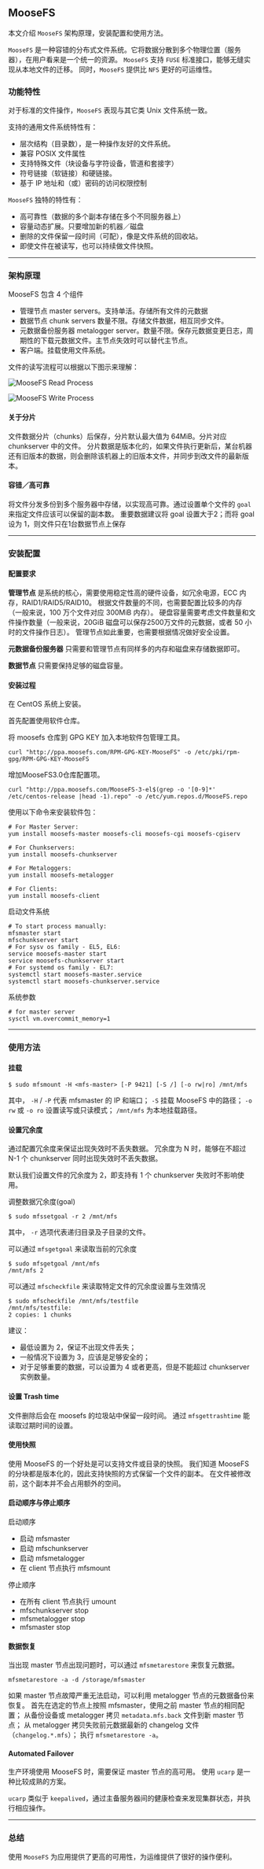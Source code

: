 ## MooseFS

本文介绍 `MooseFS` 架构原理，安装配置和使用方法。

`MooseFS` 是一种容错的分布式文件系统。它将数据分散到多个物理位置（服务器），在用户看来是一个统一的资源。
`MooseFS` 支持 `FUSE` 标准接口，能够无缝实现从本地文件的迁移。
同时，`MooseFS` 提供比 `NFS` 更好的可运维性。

<!--excerpt-->

### 功能特性

对于标准的文件操作，`MooseFS` 表现与其它类 Unix 文件系统一致。

支持的通用文件系统特性有：

* 层次结构（目录数），是一种操作友好的文件系统。
* 兼容 POSIX 文件属性
* 支持特殊文件（块设备与字符设备，管道和套接字）
* 符号链接（软链接）和硬链接。
* 基于 IP 地址和（或）密码的访问权限控制

`MooseFS` 独特的特性有：

* 高可靠性（数据的多个副本存储在多个不同服务器上）
* 容量动态扩展。只要增加新的机器／磁盘
* 删除的文件保留一段时间（可配），像是文件系统的回收站。
* 即使文件在被读写，也可以持续做文件快照。

------

### 架构原理

MooseFS 包含 4 个组件

* 管理节点 master servers。支持单活。存储所有文件的元数据
* 数据节点 chunk servers 数量不限。存储文件数据，相互同步文件。
* 元数据备份服务器 metalogger server。数量不限。保存元数据变更日志，周期性的下载元数据文件。主节点失效时可以替代主节点。
* 客户端。挂载使用文件系统。

文件的读写流程可以根据以下图示来理解：

![MooseFS Read Process](../../../images/store/mfs-read-process.png "MooseFS Read Process")

![MooseFS Write Process](../../../images/store/mfs-write-process.png "MooseFS Write Process")

#### 关于分片

文件数据分片（chunks）后保存，分片默认最大值为 64MiB。分片对应 chunkserver 中的文件。
分片数据是版本化的，如果文件执行更新后，某台机器还有旧版本的数据，则会删除该机器上的旧版本文件，并同步到改文件的最新版本。

#### 容错／高可靠

将文件分发多份到多个服务器中存储，以实现高可靠。通过设置单个文件的 `goal` 来指定文件应该可以保留的副本数。
重要数据建议将 goal 设置大于2；而将 goal 设为 1，则文件只在1台数据节点上保存

------

### 安装配置

#### 配置要求

**管理节点** 是系统的核心，需要使用稳定性高的硬件设备，如冗余电源，ECC 内存，RAID1/RAID5/RAID10。
根据文件数量的不同，也需要配置比较多的内存（一般来说，100 万个文件对应 300MiB 内存）。
硬盘容量需要考虑文件数量和文件操作数量（一般来说，20GiB 磁盘可以保存2500万文件的元数据，或者 50 小时的文件操作日志）。
管理节点如此重要，也需要根据情况做好安全设置。

**元数据备份服务器** 只需要和管理节点有同样多的内存和磁盘来存储数据即可。

**数据节点** 只需要保持足够的磁盘容量。


#### 安装过程

在 CentOS 系统上安装。

首先配置使用软件仓库。

将 moosefs 仓库到 GPG KEY 加入本地软件包管理工具。

    curl "http://ppa.moosefs.com/RPM-GPG-KEY-MooseFS" -o /etc/pki/rpm-gpg/RPM-GPG-KEY-MooseFS

增加MooseFS3.0仓库配置项。

    curl "http://ppa.moosefs.com/MooseFS-3-el$(grep -o '[0-9]*' /etc/centos-release |head -1).repo" -o /etc/yum.repos.d/MooseFS.repo

使用以下命令来安装软件包：

    # For Master Server:
    yum install moosefs-master moosefs-cli moosefs-cgi moosefs-cgiserv

    # For Chunkservers:
    yum install moosefs-chunkserver

    # For Metaloggers:
    yum install moosefs-metalogger

    # For Clients:
    yum install moosefs-client


启动文件系统

    # To start process manually:
    mfsmaster start
    mfschunkserver start
    # For sysv os family - EL5, EL6:
    service moosefs-master start
    service moosefs-chunkserver start
    # For systemd os family - EL7:
    systemctl start moosefs-master.service
    systemctl start moosefs-chunkserver.service


系统参数

    # for master server
    sysctl vm.overcommit_memory=1

------

### 使用方法

#### 挂载

    $ sudo mfsmount -H <mfs-master> [-P 9421] [-S /] [-o rw|ro] /mnt/mfs

其中，
`-H` / `-P` 代表 mfsmaster 的 IP 和端口；
`-S` 挂载 MooseFS 中的路径；
`-o rw` 或 `-o ro` 设置读写或只读模式；
`/mnt/mfs` 为本地挂载路径。


#### 设置冗余度

通过配置冗余度来保证出现失效时不丢失数据。
冗余度为 N 时，能够在不超过 N-1 个 chunkserver 同时出现失效时不丢失数据。

默认我们设置文件的冗余度为 2，即支持有 1 个 chunkserver 失败时不影响使用。

调整数据冗余度(goal)

    $ sudo mfssetgoal -r 2 /mnt/mfs

其中，
`-r` 选项代表递归目录及子目录的文件。

可以通过 `mfsgetgoal` 来读取当前的冗余度

    $ sudo mfsgetgoal /mnt/mfs
    /mnt/mfs 2

可以通过 `mfscheckfile` 来读取特定文件的冗余度设置与生效情况

    $ sudo mfscheckfile /mnt/mfs/testfile
    /mnt/mfs/testfile:
    2 copies: 1 chunks

建议：

*  最低设置为 2，保证不出现文件丢失；
*  一般情况下设置为 3，应该是足够安全的；
*  对于足够重要的数据，可以设置为 4 或者更高，但是不能超过 chunkserver 实例数量。

#### 设置 Trash time

文件删除后会在 moosefs 的垃圾站中保留一段时间。
通过 `mfsgettrashtime` 能读取过期时间的设置。

#### 使用快照

使用 MooseFS 的一个好处是可以支持文件或目录的快照。
我们知道 MooseFS 的分块都是版本化的，因此支持快照的方式保留一个文件的副本。
在文件被修改前，这个副本并不会占用额外的空间。

#### 启动顺序与停止顺序

启动顺序

*  启动 mfsmaster
*  启动 mfschunkserver
*  启动 mfsmetalogger
*  在 client 节点执行 mfsmount

停止顺序

*  在所有 client 节点执行 umount
*  mfschunkserver stop
*  mfsmetalogger stop
*  mfsmaster stop

#### 数据恢复

当出现 master 节点出现问题时，可以通过 `mfsmetarestore` 来恢复元数据。

    mfsmetarestore -a -d /storage/mfsmaster

如果 master 节点故障严重无法启动，可以利用 metalogger 节点的元数据备份来恢复。
首先在选定的节点上按照 mfsmaster，使用之前 master 节点的相同配置；
从备份设备或 metalogger 拷贝 `metadata.mfs.back` 文件到新 master 节点；
从 metalogger 拷贝失败前元数据最新的 changelog 文件（`changelog.*.mfs`）；
执行 `mfsmetarestore -a`。

#### Automated Failover

生产环境使用 MooseFS 时，需要保证 master 节点的高可用。
使用 `ucarp` 是一种比较成熟的方案。

`ucarp` 类似于 `keepalived`，通过主备服务器间的健康检查来发现集群状态，并执行相应操作。

------

### 总结

使用 `MooseFS` 为应用提供了更高的可用性，为运维提供了很好的操作便利。
